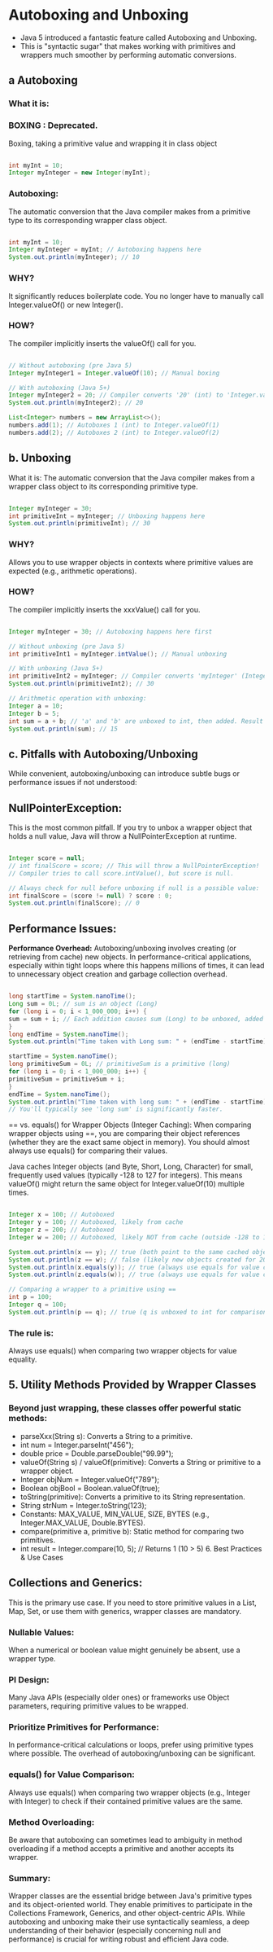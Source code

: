 # Autoboxing and Unboxing

- Java 5 introduced a fantastic feature called Autoboxing and Unboxing.
- This is "syntactic sugar" that makes working with primitives and wrappers much smoother by performing automatic conversions.

## a Autoboxing

### What it is:

### BOXING : Deprecated.

Boxing, taking a primitive value and wrapping it in class object

```Java

int myInt = 10;
Integer myInteger = new Integer(myInt);
```

### Autoboxing:

The automatic conversion that the Java compiler makes from a primitive type to its corresponding wrapper class object.

```Java

int myInt = 10;
Integer myInteger = myInt; // Autoboxing happens here
System.out.println(myInteger); // 10
```

### WHY?

It significantly reduces boilerplate code. You no longer have to manually call Integer.valueOf() or new Integer().

### HOW?

The compiler implicitly inserts the valueOf() call for you.

```Java

// Without autoboxing (pre Java 5)
Integer myInteger1 = Integer.valueOf(10); // Manual boxing

// With autoboxing (Java 5+)
Integer myInteger2 = 20; // Compiler converts '20' (int) to 'Integer.valueOf(20)'
System.out.println(myInteger2); // 20

List<Integer> numbers = new ArrayList<>();
numbers.add(1); // Autoboxes 1 (int) to Integer.valueOf(1)
numbers.add(2); // Autoboxes 2 (int) to Integer.valueOf(2)
```

## b. Unboxing

What it is: The automatic conversion that the Java compiler makes from a wrapper class object to its corresponding primitive type.

```Java

Integer myInteger = 30;
int primitiveInt = myInteger; // Unboxing happens here
System.out.println(primitiveInt); // 30
```

### WHY?

Allows you to use wrapper objects in contexts where primitive values are expected (e.g., arithmetic operations).

### HOW?

The compiler implicitly inserts the xxxValue() call for you.

```Java

Integer myInteger = 30; // Autoboxing happens here first

// Without unboxing (pre Java 5)
int primitiveInt1 = myInteger.intValue(); // Manual unboxing

// With unboxing (Java 5+)
int primitiveInt2 = myInteger; // Compiler converts 'myInteger' (Integer) to 'myInteger.intValue()'
System.out.println(primitiveInt2); // 30

// Arithmetic operation with unboxing:
Integer a = 10;
Integer b = 5;
int sum = a + b; // 'a' and 'b' are unboxed to int, then added. Result is int.
System.out.println(sum); // 15
```

## c. Pitfalls with Autoboxing/Unboxing

While convenient, autoboxing/unboxing can introduce subtle bugs or performance issues if not understood:

## NullPointerException:

This is the most common pitfall. If you try to unbox a wrapper object that holds a null value, Java will throw a NullPointerException at runtime.

```Java

Integer score = null;
// int finalScore = score; // This will throw a NullPointerException!
// Compiler tries to call score.intValue(), but score is null.

// Always check for null before unboxing if null is a possible value:
int finalScore = (score != null) ? score : 0;
System.out.println(finalScore); // 0
```

## Performance Issues:

**Performance Overhead:**
Autoboxing/unboxing involves creating (or retrieving from cache) new objects. In performance-critical applications, especially within tight loops where this happens millions of times, it can lead to unnecessary object creation and garbage collection overhead.

```Java

long startTime = System.nanoTime();
Long sum = 0L; // sum is an object (Long)
for (long i = 0; i < 1_000_000; i++) {
sum = sum + i; // Each addition causes sum (Long) to be unboxed, added to i (long), then the result (long) is autoboxed back to sum (Long)
}
long endTime = System.nanoTime();
System.out.println("Time taken with Long sum: " + (endTime - startTime) / 1_000_000 + " ms");

startTime = System.nanoTime();
long primitiveSum = 0L; // primitiveSum is a primitive (long)
for (long i = 0; i < 1_000_000; i++) {
primitiveSum = primitiveSum + i;
}
endTime = System.nanoTime();
System.out.println("Time taken with long sum: " + (endTime - startTime) / 1_000_000 + " ms");
// You'll typically see 'long sum' is significantly faster.
```

== vs. equals() for Wrapper Objects (Integer Caching):
When comparing wrapper objects using ==, you are comparing their object references (whether they are the exact same object in memory). You should almost always use equals() for comparing their values.

Java caches Integer objects (and Byte, Short, Long, Character) for small, frequently used values (typically -128 to 127 for integers). This means valueOf() might return the same object for Integer.valueOf(10) multiple times.

```Java

Integer x = 100; // Autoboxed
Integer y = 100; // Autoboxed, likely from cache
Integer z = 200; // Autoboxed
Integer w = 200; // Autoboxed, likely NOT from cache (outside -128 to 127)

System.out.println(x == y); // true (both point to the same cached object)
System.out.println(z == w); // false (likely new objects created for 200)
System.out.println(x.equals(y)); // true (always use equals for value comparison)
System.out.println(z.equals(w)); // true (always use equals for value comparison)

// Comparing a wrapper to a primitive using ==
int p = 100;
Integer q = 100;
System.out.println(p == q); // true (q is unboxed to int for comparison with p)
```

### The rule is:

Always use equals() when comparing two wrapper objects for value equality.

## 5. Utility Methods Provided by Wrapper Classes

### Beyond just wrapping, these classes offer powerful static methods:

- parseXxx(String s): Converts a String to a primitive.
- int num = Integer.parseInt("456");
- double price = Double.parseDouble("99.99");
- valueOf(String s) / valueOf(primitive): Converts a String or primitive to a wrapper object.
- Integer objNum = Integer.valueOf("789");
- Boolean objBool = Boolean.valueOf(true);
- toString(primitive): Converts a primitive to its String representation.
- String strNum = Integer.toString(123);
- Constants: MAX_VALUE, MIN_VALUE, SIZE, BYTES (e.g., Integer.MAX_VALUE, Double.BYTES).
- compare(primitive a, primitive b): Static method for comparing two primitives.
- int result = Integer.compare(10, 5); // Returns 1 (10 > 5) 6. Best Practices & Use Cases

## Collections and Generics:

This is the primary use case. If you need to store primitive values in a List, Map, Set, or use them with generics, wrapper classes are mandatory.

### Nullable Values:

When a numerical or boolean value might genuinely be absent, use a wrapper type.

### PI Design:

Many Java APIs (especially older ones) or frameworks use Object parameters, requiring primitive values to be wrapped.

### Prioritize Primitives for Performance:

In performance-critical calculations or loops, prefer using primitive types where possible. The overhead of autoboxing/unboxing can be significant.

### equals() for Value Comparison:

Always use equals() when comparing two wrapper objects (e.g., Integer with Integer) to check if their contained primitive values are the same.

### Method Overloading:

Be aware that autoboxing can sometimes lead to ambiguity in method overloading if a method accepts a primitive and another accepts its wrapper.

### Summary:

Wrapper classes are the essential bridge between Java's primitive types and its object-oriented world. They enable primitives to participate in the Collections Framework, Generics, and other object-centric APIs. While autoboxing and unboxing make their use syntactically seamless, a deep understanding of their behavior (especially concerning null and performance) is crucial for writing robust and efficient Java code.
